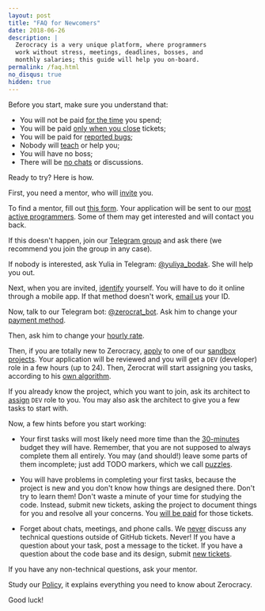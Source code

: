 ```yaml
---
layout: post
title: "FAQ for Newcomers"
date: 2018-06-26
description: |
  Zerocracy is a very unique platform, where programmers
  work without stress, meetings, deadlines, bosses, and
  monthly salaries; this guide will help you on-board.
permalink: /faq.html
no_disqus: true
hidden: true
---
```


Before you start, make sure you understand that:

  * You will not be paid [for the time](https://www.yegor256.com/2015/07/21/hourly-pay-modern-slavery.html) you spend;
  * You will be paid [only when you close](https://www.yegor256.com/2018/01/09/micro-budgeting.html) tickets;
  * You will be paid for [reported bugs](https://www.yegor256.com/2018/02/06/where-to-find-more-bugs.html);
  * Nobody will [teach](https://www.yegor256.com/2015/02/16/it-is-not-a-school.html) or help you;
  * You will have no boss;
  * There will be [no chats](https://www.yegor256.com/2014/10/07/stop-chatting-start-coding.html) or discussions.

Ready to try? Here is how.

<!--more-->

First, you need a mentor, who will [invite](/policy.html#1) you.

To find a mentor, fill out [this form](https://www.0crat.com/join).
Your application will be sent to our [most active programmers](https://www.0crat.com/team).
Some of them may get interested and will contact you back.

If this doesn't happen, join our [Telegram group](https://t.me/zerocracy) and ask there
(we recommend you join the group in any case).

If nobody is interested, ask Yulia in Telegram: [@yuliya_bodak](https://t.me/yuliya_bodak).
She will help you out.

Next, when you are invited, [identify](https://www.0crat.com/identify) yourself.
You will have to do it online through a mobile app.
If that method doesn't work, [email us](mailto:identity@zerocracy.com) your ID.

Now, talk to our Telegram bot: [@zerocrat_bot](https://t.me/zerocrat_bot).
Ask him to change your [payment method](/policy.html#20).

Then, ask him to change your [hourly rate](/policy.html#16).

Then, if you are totally new to Zerocracy, [apply](/policy.html#2) to one of our
[sandbox projects](https://www.0crat.com/board).
Your application will be reviewed and you will get
a `DEV` (developer) role in a few hours (up to 24). Then, Zerocrat
will start assigning you tasks, according to his [own algorithm](/policy.html#3).

If you already know the project, which you want to join, ask its architect
to [assign](/policy.html#13) `DEV` role to you. You may also ask the architect to give
you a few tasks to start with.

Now, a few hints before you start working:

  * Your first tasks will most likely need more time than the
    [30-minutes](/policy.html#4)
    budget they will have. Remember, that you are not supposed to always
    complete them all entirely. You may (and should!) leave some parts of them
    incomplete; just add TODO markers, which we call
    [puzzles](https://www.yegor256.com/2010/03/04/pdd.html).

  * You will have problems in completing your first tasks, because
    the project is new and you don't know how things are designed there.
    Don't try to learn them! Don't waste a minute of your time for studying
    the code. Instead, submit new tickets, asking the project to document
    things for you and resolve all your concerns. You
    [will be paid](/policy.html#29) for those tickets.

  * Forget about chats, meetings, and phone calls. We
    [never](https://www.yegor256.com/2014/10/07/stop-chatting-start-coding.html)
    discuss any technical questions outside of GitHub tickets. Never! If you
    have a question about your task, post a message to the ticket. If you have
    a question about the code base and its design, submit
    [new tickets](https://www.yegor256.com/2018/04/24/right-way-to-report-bugs.html).

If you have any non-technical questions, ask your mentor.

Study our [Policy](/policy.html), it explains everything you need to know about Zerocracy.

Good luck!
